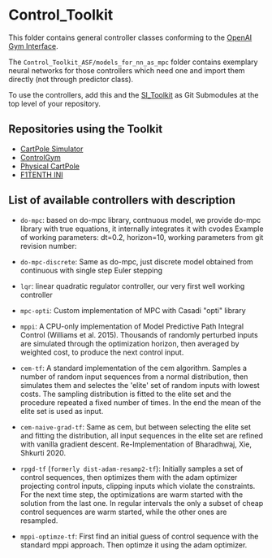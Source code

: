 # Control_Toolkit

This folder contains general controller classes conforming to the [OpenAI Gym Interface](https://arxiv.org/pdf/1606.01540).

The `Control_Toolkit_ASF/models_for_nn_as_mpc` folder contains exemplary neural networks for those controllers which need one and import them directly (not through predictor class).

To use the controllers, add this and the [SI_Toolkit](https://github.com/SensorsINI/SI_Toolkit) as Git Submodules at the top level of your repository.

## Repositories using the Toolkit

- <a href="https://github.com/SensorsINI/CartPoleSimulation/tree/reproduction_of_results_sep22" target="_blank">CartPole Simulator</a>
- <a href="https://github.com/frehe/ControlGym/tree/reproduction_of_results_sep22" target="_blank">ControlGym</a>
- <a href="https://github.com/neuromorphs/physical-cartpole/tree/reproduction_of_results_sep2022_physical_cartpole" target="_blank">Physical CartPole</a>
- <a href="https://github.com/F1Tenth-INI/f1tenth_development_gym" target="_blank">F1TENTH INI</a>

## List of available controllers with description
    
- `do-mpc`:
    based on do-mpc library, contnuous model, we provide do-mpc library with true equations, it internally integrates it with cvodes
    Example of working parameters: dt=0.2, horizon=10, working parameters from git revision number:

- `do-mpc-discrete`:
    Same as do-mpc, just discrete model obtained from continuous with single step Euler stepping

- `lqr`:
    linear quadratic regulator controller, our very first well working controller

- `mpc-opti`:
    Custom implementation of MPC with Casadi "opti" library

- `mppi`:
    A CPU-only implementation of Model Predictive Path Integral Control (Williams et al. 2015). 
    Thousands of randomly perturbed inputs are simulated through the optimization horizon, 
    then averaged by weighted cost, to produce the next control input.

- `cem-tf`:
    A standard implementation of the cem algorithm. Samples a number of random input sequences from a normal distribution,
    then simulates them and selectes the 'elite' set of random inputs with lowest costs. The sampling distribution
    is fitted to the elite set and the procedure repeated a fixed number of times. 
    In the end the mean of the elite set is used as input.

- `cem-naive-grad-tf`:
    Same as cem, but between selecting the elite set and fitting the distribution, all input sequences in the elite
    set are refined with vanilla gradient descent. Re-Implementation of Bharadhwaj, Xie, Shkurti 2020.

- `rpgd-tf` (`formerly dist-adam-resamp2-tf`):
    Initially samples a set of control sequences, then optimizes them with the adam optimizer projecting control inputs,
    clipping inputs which violate the constraints. For the next time step, the optimizations are warm started with
    the solution from the last one. In regular intervals the only a subset of cheap control sequences are 
    warm started, while the other ones are resampled.

- `mppi-optimze-tf`:
    First find an initial guess of control sequence with the standard mppi approach. Then optimze it using the adam
    optimizer.
    
        

    
        
